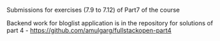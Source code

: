 Submissions for exercises (7.9 to 7.12) of Part7 of the course

Backend work for bloglist application is in the repository for solutions of part 4 - <https://github.com/amulgarg/fullstackopen-part4>
